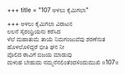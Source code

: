 +++
title = "107 ಅಳಲು ಕೈಮಿಗಲಾ"

+++
ಅಳಲು ಕೈಮಿಗಲಾ ವಿರಾಟನ  
ಲಲನೆ ಸೈರಂಧ್ರಿಯನು ಕರೆಸಿದ  
ಳೆಲೆ ಮಹಾತುಮೆ ತಾಯೆ ನಿಮಗಂಜುವೆವು ಶರಣೆನುತ  
ಹೊಳಲೊಳಿದ್ದರೆ ಭೀತಿ ಘನ ನೀ  
ವೊಲಿದ ಠಾವಿಗೆ ಬಿಜಯ ಮಾಡುವು  
ದುಳುಹ ಬೇಹುದು ನಮ್ಮನೆನಲಿಂತೆಂದಳಿಂದುಮುಖಿ     ॥107॥